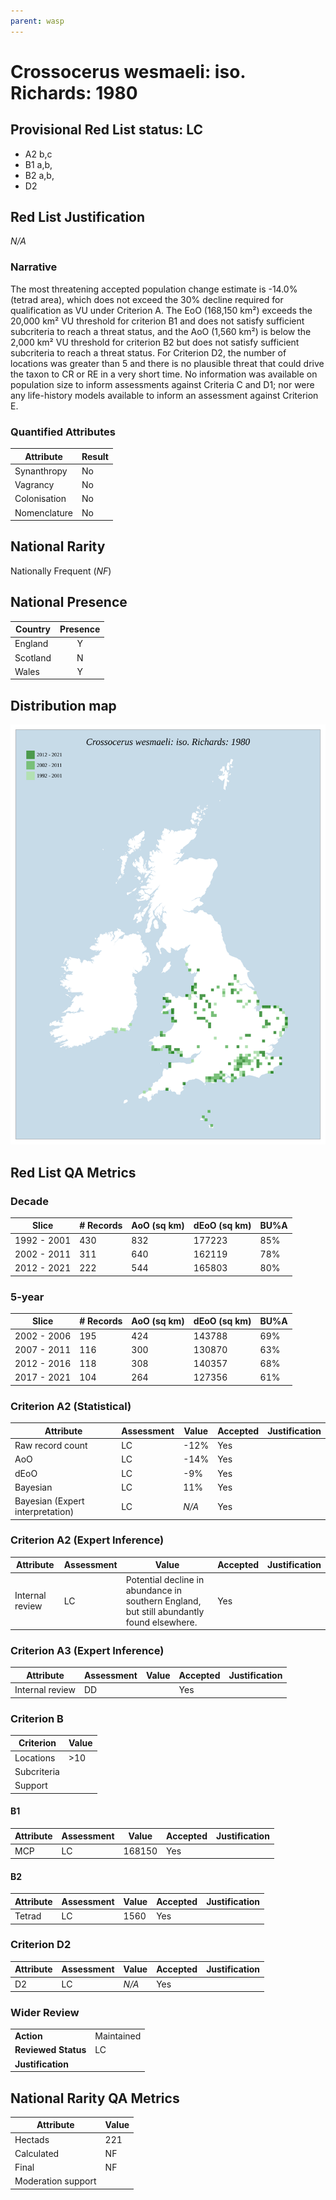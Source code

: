 ```yaml
---
parent: wasp
---
```


# Crossocerus wesmaeli: iso. Richards: 1980

## Provisional Red List status: LC
- A2 b,c
- B1 a,b, 
- B2 a,b, 
- D2

## Red List Justification
*N/A*
### Narrative


The most threatening accepted population change estimate is -14.0% (tetrad area), which does not exceed the 30% decline required for qualification as VU under Criterion A. The EoO (168,150 km²) exceeds the 20,000 km² VU threshold for criterion B1 and does not satisfy sufficient subcriteria to reach a threat status, and the AoO (1,560 km²) is below the 2,000 km² VU threshold for criterion B2 but does not satisfy sufficient subcriteria to reach a threat status. For Criterion D2, the number of locations was greater than 5 and there is no plausible threat that could drive the taxon to CR or RE in a very short time. No information was available on population size to inform assessments against Criteria C and D1; nor were any life-history models available to inform an assessment against Criterion E.
### Quantified Attributes
|Attribute|Result|
|---|---|
|Synanthropy|No|
|Vagrancy|No|
|Colonisation|No|
|Nomenclature|No|


## National Rarity
Nationally Frequent (*NF*)

## National Presence
|Country|Presence
|---|:-:|
|England|Y|
|Scotland|N|
|Wales|Y|


## Distribution map
![](../map/402.svg)

## Red List QA Metrics
### Decade
| Slice | # Records | AoO (sq km) | dEoO (sq km) |BU%A |
|---|---|---|---|---|
|1992 - 2001|430|832|177223|85%|
|2002 - 2011|311|640|162119|78%|
|2012 - 2021|222|544|165803|80%|
### 5-year
| Slice | # Records | AoO (sq km) | dEoO (sq km) |BU%A |
|---|---|---|---|---|
|2002 - 2006|195|424|143788|69%|
|2007 - 2011|116|300|130870|63%|
|2012 - 2016|118|308|140357|68%|
|2017 - 2021|104|264|127356|61%|
### Criterion A2 (Statistical)
|Attribute|Assessment|Value|Accepted|Justification
|---|---|---|---|---|
|Raw record count|LC|-12%|Yes||
|AoO|LC|-14%|Yes||
|dEoO|LC|-9%|Yes||
|Bayesian|LC|11%|Yes||
|Bayesian (Expert interpretation)|LC|*N/A*|Yes||
### Criterion A2 (Expert Inference)
|Attribute|Assessment|Value|Accepted|Justification
|---|---|---|---|---|
|Internal review|LC|Potential decline in abundance in southern England, but still abundantly found elsewhere.|Yes||
### Criterion A3 (Expert Inference)
|Attribute|Assessment|Value|Accepted|Justification
|---|---|---|---|---|
|Internal review|DD||Yes||
### Criterion B
|Criterion| Value|
|---|---|
|Locations|>10|
|Subcriteria||
|Support||
#### B1
|Attribute|Assessment|Value|Accepted|Justification
|---|---|---|---|---|
|MCP|LC|168150|Yes||
#### B2
|Attribute|Assessment|Value|Accepted|Justification
|---|---|---|---|---|
|Tetrad|LC|1560|Yes||
### Criterion D2
|Attribute|Assessment|Value|Accepted|Justification
|---|---|---|---|---|
|D2|LC|*N/A*|Yes||
### Wider Review
|  |  |
|---|---|
|**Action**|Maintained|
|**Reviewed Status**|LC|
|**Justification**||


## National Rarity QA Metrics
|Attribute|Value|
|---|---|
|Hectads|221|
|Calculated|NF|
|Final|NF|
|Moderation support||


